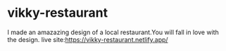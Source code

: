 # vikky-restaurant
I made an amazazing design of a local restaurant.You will fall in love with the design.
live site:https://vikky-restaurant.netlify.app/
